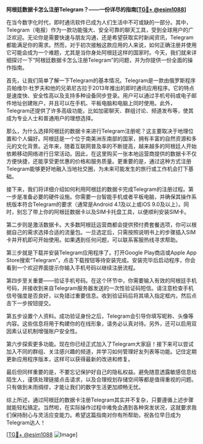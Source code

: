 **阿根廷数据卡怎么注册Telegram？——一份详尽的指南[[TG💪+ @esim1088](https://t.me/s/esim1088)]**

在当今数字化时代，即时通讯软件已成为人们生活中不可或缺的一部分。其中，Telegram（电报）作为一款功能强大、安全可靠的聊天工具，受到全球用户的广泛欢迎。无论你是需要快速与朋友沟通，还是希望获取实时新闻资讯，Telegram都能满足你的需求。然而，对于初次接触这款应用的人来说，如何正确注册并使用它可能会成为一个难题，尤其是当你身处阿根廷这样的国家时。今天，我们就来详细探讨一下“阿根廷数据卡怎么注册Telegram”的问题，并为你提供一份全面的操作指南。

首先，让我们简单了解一下Telegram的基本情况。Telegram是一款由俄罗斯程序员帕维尔·杜罗夫和他的兄弟尼古拉于2013年推出的即时通讯应用程序。它的特点是速度快、安全性高以及支持多种设备同步登录。用户可以通过手机号码或电子邮件地址创建账户，并且可以在手机、平板电脑和电脑上同时使用。此外，Telegram还提供了许多高级功能，比如加密聊天、群组讨论、频道发布等，使其成为专业人士和普通用户的理想选择。

那么，为什么选择阿根廷的数据卡来进行Telegram注册呢？这主要取决于地理位置和个人偏好。阿根廷是一个位于南美洲东南部的国家，拥有丰富的自然资源和多元的文化背景。近年来，随着互联网普及率的不断提高，越来越多的阿根廷人开始依赖移动网络进行日常活动。因此，在这里购买一张本地运营商提供的数据卡不仅方便快捷，还能享受更优惠的价格和服务质量。更重要的是，通过这种方式注册Telegram能够更好地融入当地社交圈，为未来可能发生的旅行或工作机会打下基础。

接下来，我们将详细介绍如何利用阿根廷的数据卡完成Telegram的注册过程。第一步是准备必要的硬件设施。你需要一台智能手机或者平板电脑，并确保其操作系统版本符合Telegram的要求（通常是Android 4.1及以上或iOS 9.0及以上）。同时，别忘了带上你的阿根廷数据卡以及SIM卡托盘工具，以便顺利安装SIM卡。

第二步则是激活数据卡。大多数阿根廷运营商都会提供预付费套餐选项，你可以根据自己的需求选择合适的流量包。一旦选定后，只需按照说明书上的步骤插入SIM卡并开机即可开始使用。如果遇到任何问题，可以联系客服热线寻求帮助。

第三步就是下载并安装Telegram应用程序了。打开Google Play商店或Apple App Store搜索“Telegram”，点击下载按钮等待安装完成。安装完毕后启动程序，你会看到一个欢迎界面提示你输入手机号码以继续注册流程。

第四步至关重要——验证手机号码。在这个环节中，你需要输入有效的阿根廷手机号码，并接收到来自Telegram服务器发送的一次性验证码短信。请注意检查手机信号强度是否良好，以免错过重要信息。收到验证码后将其填入指定框内，然后点击下一步按钮提交。

第五步设置个人资料。成功验证身份之后，Telegram会引导你填写昵称、头像等内容。这些信息将用于构建你的在线形象，请务必认真对待。另外，还可以启用双因素认证机制增强账户安全性。

第六步探索更多功能。现在你已经正式加入了Telegram大家庭！接下来可以尝试加入不同的群组、关注感兴趣的频道，并学习如何管理好友列表等功能。记住定期更新应用程序版本，这样可以获得最新的改进和修复。

最后但同样重要的是，不要忘记保护好自己的隐私权益。避免随意透露敏感信息给陌生人，谨慎处理链接点击请求，以及合理规划存储空间等都是值得重视的问题。只有做到未雨绸缪，才能让我们的数字生活更加顺畅无忧。

综上所述，通过阿根廷的数据卡注册Telegram其实并不复杂，只要遵循上述步骤就能轻松搞定。当然啦，在实际操作过程中难免会遇到各种突发状况，这就要求我们保持耐心与灵活应变能力。希望这篇指南对你有所帮助，祝各位早日成为Telegram达人！

[[TG💪+ @esim1088](https://t.me/s/esim1088) ![Image](https://i.postimg.cc/4NQfJmqS/Snipaste-2025-05-13-00-14-12.png)]